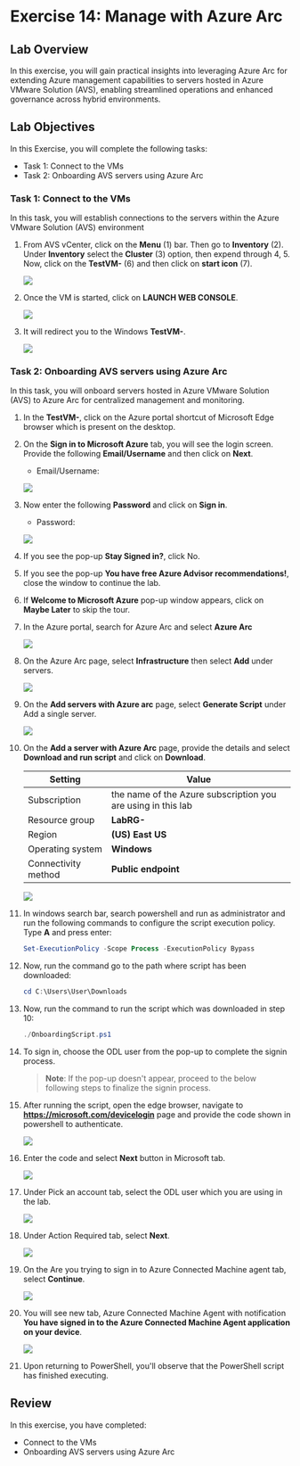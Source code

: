 # Exercise 14: Manage with Azure Arc

## Lab Overview
In this exercise, you will gain practical insights into leveraging Azure Arc for extending Azure management capabilities to servers hosted in Azure VMware Solution (AVS), enabling streamlined operations and enhanced governance across hybrid environments.

## Lab Objectives
In this Exercise, you will complete the following tasks:

+ Task 1: Connect to the VMs
+ Task 2: Onboarding AVS servers using Azure Arc

### Task 1: Connect to the VMs

In this task, you will establish connections to the servers within the Azure VMware Solution (AVS) environment

1. From AVS vCenter, click on the **Menu** (1) bar. Then go to **Inventory** (2). Under **Inventory** select the **Cluster** (3) option, then expend through 4, 5. Now, click on the **TestVM-<inject key="DeploymentID" />** (6) and then click on **start icon** (7).

   ![](../Images/starttestvm1.1.png)

2. Once the VM is started, click on **LAUNCH WEB CONSOLE**.

   ![](../Images/webconsole.1.png)
  
3. It will redirect you to the Windows **TestVM-<inject key="DeploymentID" />**.

   ![](../Images/vm1.1.png)

### Task 2: Onboarding AVS servers using Azure Arc

In this task, you will onboard servers hosted in Azure VMware Solution (AVS) to Azure Arc for centralized management and monitoring.

1. In the **TestVM-<inject key="DeploymentID"></inject>**, click on the Azure portal shortcut of Microsoft Edge browser which is present on the desktop.
    
1. On the **Sign in to Microsoft Azure** tab, you will see the login screen. Provide the following **Email/Username** and then click on **Next**.

   * Email/Username: <inject key="AzureAdUserEmail"></inject>

   ![](../Images/login1.png)
   
1. Now enter the following **Password** and click on **Sign in**.
   
   * Password: <inject key="AzureAdUserPassword"></inject>

   ![](../Images/login2.png)
   
1. If you see the pop-up **Stay Signed in?**, click No.

1. If you see the pop-up **You have free Azure Advisor recommendations!**, close the window to continue the lab.

1. If **Welcome to Microsoft Azure** pop-up window appears, click on **Maybe Later** to skip the tour.

1. In the Azure portal, search for Azure Arc and select **Azure Arc**

   ![](../Images/avs-task2-2.1.png)

1. On the Azure Arc page, select **Infrastructure** then select **Add** under servers.

   ![](../Images/avs-task2-3.1.png)

1. On the **Add servers with Azure arc** page, select **Generate Script** under Add a single server.

   ![](../Images/avs-task2-4.1.png)

1. On the **Add a server with Azure Arc** page, provide the details and select **Download and run script** and click on **Download**.

   |Setting|Value|
   |---|---|
   |Subscription|the name of the Azure subscription you are using in this lab|
   |Resource group|**LabRG-<inject key="DeploymentID"></inject>**|
   |Region|**(US) East US**|
   |Operating system|**Windows**|
   |Connectivity method|**Public endpoint**|

   ![](../Images/avs-task2-5.1.png)

1. In windows search bar, search powershell and run as administrator and run the following commands to configure the script execution policy. Type **A** and press enter: 

   ```powershell
   Set-ExecutionPolicy -Scope Process -ExecutionPolicy Bypass
   ```

1. Now, run the command go to the path where script has been downloaded:

   ```powershell
   cd C:\Users\User\Downloads
   ```

1. Now, run the command to run the script which was downloaded in step 10:

   ```powershell
   ./OnboardingScript.ps1
   ```
1. To sign in, choose the ODL user from the pop-up to complete the signin process.

   >**Note**: If the pop-up doesn't appear, proceed to the below following steps to finalize the signin process.

1. After running the script, open the edge browser, navigate to **https://microsoft.com/devicelogin** page and provide the code shown in powershell to authenticate.

   ![](../Images/avs-task2-16.1.png)

1. Enter the code and select **Next** button in Microsoft tab.

   ![](../Images/avs-task2-17.png)

1. Under Pick an account tab, select the ODL user which you are using in the lab.

   ![](../Images/avs-task2-18.png)

1. Under Action Required tab, select **Next**.

   ![](../Images/avs-task2-19.png)

1. On the Are you trying to sign in to Azure Connected Machine agent tab, select **Continue**.

   ![](../Images/avs-task2-20.png)

1. You will see new tab, Azure Connected Machine Agent with notification **You have signed in to the Azure Connected Machine Agent application on your device**.

   ![](../Images/avs-task2-21.png)

1. Upon returning to PowerShell, you'll observe that the PowerShell script has finished executing.

## Review
In this exercise, you have completed:

+ Connect to the VMs
+ Onboarding AVS servers using Azure Arc
